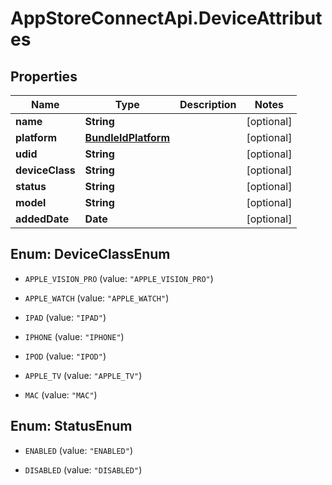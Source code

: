 # AppStoreConnectApi.DeviceAttributes

## Properties

Name | Type | Description | Notes
------------ | ------------- | ------------- | -------------
**name** | **String** |  | [optional] 
**platform** | [**BundleIdPlatform**](BundleIdPlatform.md) |  | [optional] 
**udid** | **String** |  | [optional] 
**deviceClass** | **String** |  | [optional] 
**status** | **String** |  | [optional] 
**model** | **String** |  | [optional] 
**addedDate** | **Date** |  | [optional] 



## Enum: DeviceClassEnum


* `APPLE_VISION_PRO` (value: `"APPLE_VISION_PRO"`)

* `APPLE_WATCH` (value: `"APPLE_WATCH"`)

* `IPAD` (value: `"IPAD"`)

* `IPHONE` (value: `"IPHONE"`)

* `IPOD` (value: `"IPOD"`)

* `APPLE_TV` (value: `"APPLE_TV"`)

* `MAC` (value: `"MAC"`)





## Enum: StatusEnum


* `ENABLED` (value: `"ENABLED"`)

* `DISABLED` (value: `"DISABLED"`)




